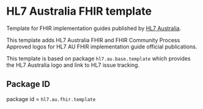 # HL7 Australia FHIR template

Template for FHIR implementation guides published by [HL7 Australia](https://confluence.hl7.org/display/HA/HL7+Australia+Home).

This template adds HL7 Australia FHIR and FHIR Community Process Approved logos for HL7 AU FHIR implementation guide official publications.

This template is based on package `hl7.au.base.template` which provides the HL7 Australia logo and link to HL7 issue tracking.

## Package ID
package id = `hl7.au.fhir.template`
